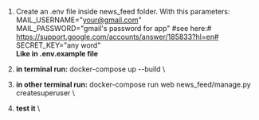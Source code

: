 1. Create an .env file inside news_feed folder. With this parameters: \
MAIL_USERNAME="your@gmail.com" \
MAIL_PASSWORD="gmail's password for app" #see here:# https://support.google.com/accounts/answer/185833?hl=en# \
SECRET_KEY="any word" \
**Like in .env.example file**

2. **in terminal run:** docker-compose up --build \
3. **in other terminal run:** docker-compose run web news_feed/manage.py createsuperuser \
4. **test it** \


